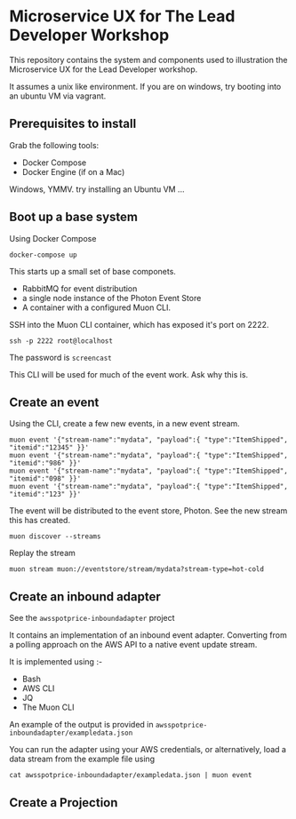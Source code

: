 # Microservice UX for The Lead Developer Workshop

This repository contains the system and components used to illustration the Microservice UX for the Lead Developer workshop.

It assumes a unix like environment. If you are on windows, try booting into an ubuntu VM via vagrant.

## Prerequisites to install

Grab the following tools:
* Docker Compose
* Docker Engine (if on a Mac)

Windows, YMMV. try installing an Ubuntu VM ...

## Boot up a base system

Using Docker Compose

```
docker-compose up
```

This starts up a small set of base componets. 
 * RabbitMQ for event distribution
 * a single node instance of the Photon Event Store
 * A container with a configured Muon CLI.

SSH into the Muon CLI container, which has exposed it's port on 2222.

```
ssh -p 2222 root@localhost
```

The password is ```screencast```


This CLI will be used for much of the event work. Ask why this is.


## Create an event

Using the CLI, create a few new events, in a new event stream.

```
muon event '{"stream-name":"mydata", "payload":{ "type":"ItemShipped", "itemid":"12345" }}'
muon event '{"stream-name":"mydata", "payload":{ "type":"ItemShipped", "itemid":"986" }}'
muon event '{"stream-name":"mydata", "payload":{ "type":"ItemShipped", "itemid":"098" }}'
muon event '{"stream-name":"mydata", "payload":{ "type":"ItemShipped", "itemid":"123" }}'

```

The event will be distributed to the event store, Photon. See the new stream this has created.

```
muon discover --streams
```

Replay the stream

```
muon stream muon://eventstore/stream/mydata?stream-type=hot-cold
```

## Create an inbound adapter

See the ```awsspotprice-inboundadapter``` project

It contains an implementation of an inbound event adapter. Converting from a polling approach on the AWS API to a native event update stream.

It is implemented using :-
 * Bash
 * AWS CLI
 * JQ
 * The Muon CLI

An example of the output is provided in ```awsspotprice-inboundadapter/exampledata.json```

You can run the adapter using your AWS credentials, or alternatively, load a data stream from the example file using

```
cat awsspotprice-inboundadapter/exampledata.json | muon event
```


## Create a Projection



